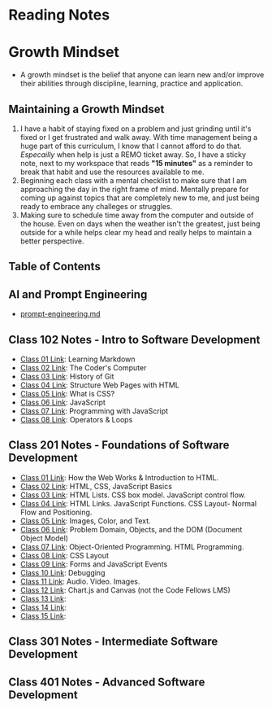 # Reading Notes
# Growth Mindset
- A growth mindset is the belief that anyone can learn new and/or improve their abilities through discipline, learning, practice and application.

## Maintaining a Growth Mindset
1. I have a habit of staying fixed on a problem and just grinding until it's fixed or I get frustrated and walk away. With time management being a huge part of this curriculum, I know that I cannot afford to do that. *Especailly* when help is just a REMO ticket away. So, I have a sticky note, next to my workspace that reads **"15 minutes"** as a reminder to break that habit and use the resources available to me.
1. Beginning each class with a mental checklist to make sure that I am approaching the day in the right frame of mind. Mentally prepare for coming up against topics that are completely new to me, and just being ready to embrace any challeges or struggles.
1. Making sure to schedule time away from the computer and outside of the house. Even on days when the weather isn't the greatest, just being outside for a while helps clear my head and really helps to maintain a better perspective.


## Table of Contents

## AI and Prompt Engineering
- [prompt-engineering.md](./code-201/prompt-engineering.md)


## Class 102 Notes - Intro to Software Development
- [Class 01 Link](./code-102/code-102-reading01-learning-markdown.md): Learning Markdown
- [Class 02 Link](./code-102/code-102-reading02-the-coders-computer.md): The Coder's Computer
- [Class 03 Link](./code-102/code-102-reading03-history-of-git.md): History of Git
- [Class 04 Link](./code-102/reading04-structure-webpages-with-html.md): Structure Web Pages with HTML
- [Class 05 Link](./code-102/reading05-what-is-css.md): What is CSS?
- [Class 06 Link](./code-102/reading06-javascript.md): JavaScript
- [Class 07 Link](./code-102/reading07-programming-with-javascript.md): Programming with JavaScript
- [Class 08 Link](./code-102/reading08-operators-and-loops.md): Operators & Loops



## Class 201 Notes - Foundations of Software Development
- [Class 01 Link](./code-201/class-01.md): How the Web Works & Introduction to HTML.
- [Class 02 Link](./code-201/class02-html-css-js-basics.md): HTML, CSS, JavaScript Basics
- [Class 03 Link](./code-201/reading03-html-css-js-basics-plus.md): HTML Lists. CSS box model. JavaScript control flow.
- [Class 04 Link](./code-201/reading04-html-links-js-functions-css-layout.md): HTML Links. JavaScript Functions. CSS Layout- Normal Flow and Positioning.
- [Class 05 Link](./code-201/reading05-html-css-images-color-textmd): Images, Color, and Text.
- [Class 06 Link](./code-201/reading06-problem-domains-objects-andThe-dom.md): Problem Domain, Objects, and the DOM (Document Object Model)
- [Class 07 Link](./code-201/reading07-object-oriented-programming-html-programming.md): Object-Oriented Programming. HTML Programming.
- [Class 08 Link](./code-201/reading08-css-layout.md): CSS Layout
- [Class 09 Link](./code-201/reading09-forms-and-js-events.md): Forms and JavaScript Events
- [Class 10 Link](./code-201/reading10-debugging.md): Debugging
- [Class 11 Link](./code-201/reading11-audio-video-images.md): Audio. Video. Images.
- [Class 12 Link](./code-201/reading12-chart.js-canvas.md): Chart.js and Canvas (not the Code Fellows LMS)
- [Class 13 Link]():
- [Class 14 Link]():
- [Class 15 Link]():


## Class 301 Notes - Intermediate Software Development


## Class 401 Notes - Advanced Software Development
